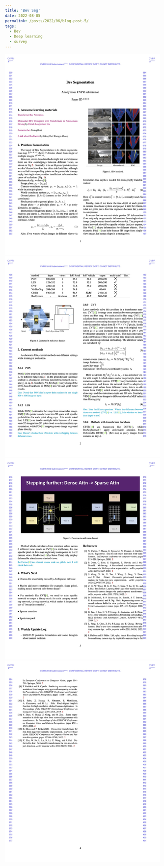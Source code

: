 ```yaml
---
title: 'Bev Seg'
date: 2022-08-05
permalink: /posts/2022/06/blog-post-5/
tags:
  - Bev
  - Deep learning
  - survey
---
```


<img src="/images/BevSeg1.jpg" alt="homography" style="zoom:90%;" />
<img src="/images/BevSeg2.jpg" alt="homography" style="zoom:90%;" />
<img src="/images/BevSeg3.jpg" alt="homography" style="zoom:90%;" />
<img src="/images/BevSeg4.jpg" alt="homography" style="zoom:90%;" />